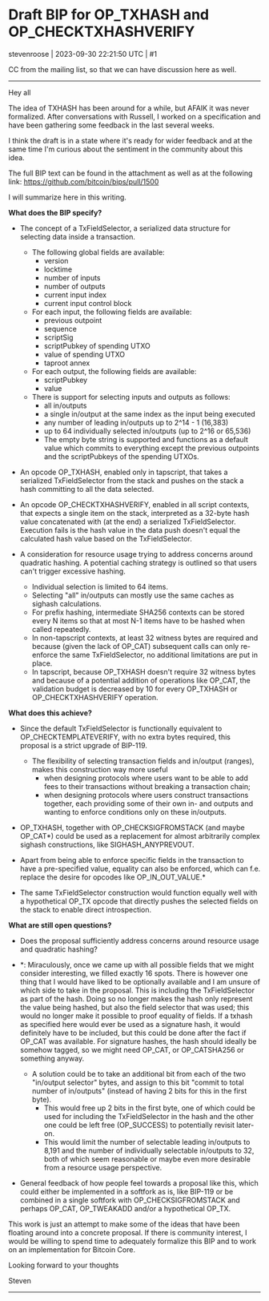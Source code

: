 # Draft BIP for OP_TXHASH and OP_CHECKTXHASHVERIFY

stevenroose | 2023-09-30 22:21:50 UTC | #1

CC from the mailing list, so that we can have discussion here as well.

--- 
Hey all


The idea of TXHASH has been around for a while, but AFAIK it was never formalized. After conversations with Russell, I worked on a specification and have been gathering some feedback in the last several weeks.

I think the draft is in a state where it's ready for wider feedback and at the same time I'm curious about the sentiment in the community about this idea.

The full BIP text can be found in the attachment as well as at the following link:
https://github.com/bitcoin/bips/pull/1500

I will summarize here in this writing.

**What does the BIP specify?**

* The concept of a TxFieldSelector, a serialized data structure for selecting data inside a transaction.
  * The following global fields are available:
    - version
    - locktime
    - number of inputs
    - number of outputs
    - current input index
    - current input control block
  * For each input, the following fields are available:
    - previous outpoint
    - sequence
    - scriptSig
    - scriptPubkey of spending UTXO
    - value of spending UTXO
    - taproot annex
  * For each output, the following fields are available:
    - scriptPubkey
    - value
  * There is support for selecting inputs and outputs as follows:
    - all in/outputs
    - a single in/output at the same index as the input being executed
    - any number of leading in/outputs up to 2^14 - 1 (16,383)
    - up to 64 individually selected in/outputs (up to 2^16 or 65,536)
    - The empty byte string is supported and functions as a default value which commits to everything except the previous outpoints and the scriptPubkeys of the spending UTXOs.

* An opcode OP_TXHASH, enabled only in tapscript, that takes a serialized TxFieldSelector from the stack and pushes on the stack a hash committing to all the data selected.

* An opcode OP_CHECKTXHASHVERIFY, enabled in all script contexts, that expects a single item on the stack, interpreted as a 32-byte hash value concatenated with (at the end) a serialized TxFieldSelector. Execution fails is the hash value in the data push doesn't equal the calculated hash value based on the TxFieldSelector.

* A consideration for resource usage trying to address concerns around quadratic hashing. A potential caching strategy is outlined so that users can't trigger excessive hashing.
  * Individual selection is limited to 64 items.
  * Selecting "all" in/outputs can mostly use the same caches as sighash calculations.
  * For prefix hashing, intermediate SHA256 contexts can be stored every N items so that at most N-1 items have to be hashed when called repeatedly.
  * In non-tapscript contexts, at least 32 witness bytes are required and because (given the lack of OP_CAT) subsequent calls can only re-enforce the same TxFieldSelector, no additional limitations are put in place.
  * In tapscript, because OP_TXHASH doesn't require 32 witness bytes and because of a potential addition of operations like OP_CAT, the validation budget is decreased by 10 for every OP_TXHASH or OP_CHECKTXHASHVERIFY operation.


**What does this achieve?**

* Since the default TxFieldSelector is functionally equivalent to OP_CHECKTEMPLATEVERIFY, with no extra bytes required, this proposal is a strict upgrade of BIP-119.

  * The flexibility of selecting transaction fields and in/output (ranges), makes this construction way more useful
    - when designing protocols where users want to be able to add fees to their transactions without breaking a transaction chain;
    - when designing protocols where users construct transactions together, each providing some of their own in- and outputs and wanting to enforce conditions only on these in/outputs.

* OP_TXHASH, together with OP_CHECKSIGFROMSTACK (and maybe OP_CAT*) could be used as a replacement for almost arbitrarily complex sighash constructions, like SIGHASH_ANYPREVOUT.

* Apart from being able to enforce specific fields in the transaction to have a pre-specified value, equality can also be enforced, which can f.e. replace the desire for opcodes like OP_IN_OUT_VALUE.*
* The same TxFieldSelector construction would function equally well with a hypothetical OP_TX opcode that directly pushes the selected fields on the stack to enable direct introspection.


**What are still open questions?**

* Does the proposal sufficiently address concerns around resource usage and quadratic hashing?

* *: Miraculously, once we came up with all possible fields that we might consider interesting, we filled exactly 16 spots. There is however one thing that I would have liked to be optionally available and I am unsure of which side to take in the proposal. This is including the TxFieldSelector as part of the hash. Doing so no longer makes the hash only represent the value being hashed, but also the field selector that was used; this would no longer make it possible to proof equality of fields. If a txhash as specified here would ever be used as a signature hash, it would definitely have to be included, but this could be done after the fact if OP_CAT was available. For signature hashes, the hash should ideally be somehow tagged, so we might need OP_CAT, or OP_CATSHA256 or something anyway.

  * A solution could be to take an additional bit from each of the two "in/output selector" bytes, and assign to this bit "commit to total number of in/outputs" (instead of having 2 bits for this in the first byte).
    * This would free up 2 bits in the first byte, one of which could be used for including the TxFieldSelector in the hash and the other one could be left free (OP_SUCCESS) to potentially revisit later-on.
    * This would limit the number of selectable leading in/outputs to 8,191 and the number of individually selectable in/outputs to 32, both of which seem reasonable or maybe even more desirable from a resource usage perspective.

* General feedback of how people feel towards a proposal like this, which could either be implemented in a softfork as is, like BIP-119 or be combined in a single softfork with OP_CHECKSIGFROMSTACK and perhaps OP_CAT, OP_TWEAKADD and/or a hypothetical OP_TX.


This work is just an attempt to make some of the ideas that have been floating around into a concrete proposal. If there is community interest, I would be willing to spend time to adequately formalize this BIP and to work on an implementation for Bitcoin Core.


Looking forward to your thoughts

Steven

-------------------------

